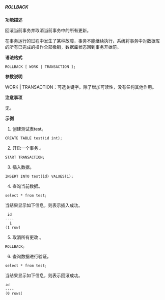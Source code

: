 ##### ROLLBACK

**功能描述**

回滚当前事务并取消当前事务中的所有更新。

在事务运行的过程中发生了某种故障，事务不能继续执行，系统将事务中对数据库的所有已完成的操作全部撤销，数据库状态回到事务开始前。

**语法格式**

```
ROLLBACK [ WORK | TRANSACTION ];
```

**参数说明**

WORK | TRANSACTION：可选关键字。除了增加可读性，没有任何其他作用。

**注意事项**

无。

**示例**

1. 创建测试表test。

```
CREATE TABLE test(id int);
```

2. 开启一个事务 。

```
START TRANSACTION; 
```

3. 插入数据。

```
INSERT INTO test(id) VALUES(1);
```

4. 查询当前数据。

```
select * from test;
```

当结果显示如下信息，则表示插入成功。

```
 id 
----
  1
(1 row)
```

5. 取消所有更改 。

```
ROLLBACK;
```

6. 查询数据进行验证。

```
select * from test;
```

当结果显示如下信息，则表示回滚成功。

```
id 
----
(0 rows)
```

   